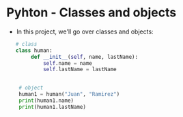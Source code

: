# Pyhton - Classes and objects

- In this project, we'll go over classes and objects:

```py
   # class 
   class human:
        def __init__(self, name, lastName):
            self.name = name
            self.lastName = lastName


    # object
    human1 = human("Juan", "Ramirez")
    print(human1.name)
    print(human1.lastName)
```
